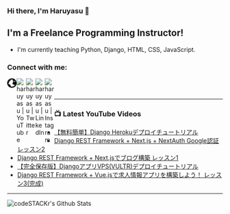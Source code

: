 ### Hi there, I'm Haruyasu 👋

## I'm a Freelance Programming Instructor!
- I'm currently teaching Python, Django, HTML, CSS, JavaScript.

### Connect with me:

[<img align="left" alt="harusoft.net" width="22px" src="https://raw.githubusercontent.com/iconic/open-iconic/master/svg/globe.svg" />][website]
[<img align="left" alt="haruyasu | YouTube" width="22px" src="https://cdn.jsdelivr.net/npm/simple-icons@v3/icons/youtube.svg" />][youtube]
[<img align="left" alt="haruyasu | Twitter" width="22px" src="https://cdn.jsdelivr.net/npm/simple-icons@v3/icons/twitter.svg" />][twitter]
[<img align="left" alt="haruyasu | LinkedIn" width="22px" src="https://cdn.jsdelivr.net/npm/simple-icons@v3/icons/linkedin.svg" />][linkedin]
[<img align="left" alt="haruyasu | Instagram" width="22px" src="https://cdn.jsdelivr.net/npm/simple-icons@v3/icons/instagram.svg" />][instagram]

<br />
<br />

---

### 📺 Latest YouTube Videos
<!-- YOUTUBE:START -->
- [【無料簡単】Django Herokuデプロイチュートリアル](https://www.youtube.com/watch?v=JgZ_9x4Tno4)
- [Django REST Framework + Next.js + NextAuth Google認証  レッスン2](https://www.youtube.com/watch?v=TvoMjY291f8)
- [Django REST Framework + Next.jsでブログ構築 レッスン1](https://www.youtube.com/watch?v=4ZVmEFcOt0Y)
- [【完全保存版】DjangoアプリVPS&lpar;VULTR&rpar;デプロイチュートリアル](https://www.youtube.com/watch?v=2Cfabk5Wu8w)
- [Django REST Framework + Vue.jsで求人情報アプリを構築しよう！ レッスン3&lpar;完成&rpar;](https://www.youtube.com/watch?v=DWoPg2IDVCI)
<!-- YOUTUBE:END -->

---

<img align="left" alt="codeSTACKr's Github Stats" src="https://github-readme-stats.vercel.app/api?username=haruyasu&show_icons=true&hide_border=true" />

[website]: https://harusoft.net/
[twitter]: https://twitter.com/hathle
[youtube]: https://www.youtube.com/channel/UCjpXqPZM1UPJoiyNVUTixqQ/
[instagram]: https://www.instagram.com/hathle/
[linkedin]: https://www.linkedin.com/in/haruyasu/
